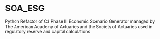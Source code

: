 # SOA_ESG
Python Refactor of C3 Phase III Economic Scenario Generator managed by The American Academy of Actuaries and the Society of Actuaries used in regulatory reserve and capital calculations
